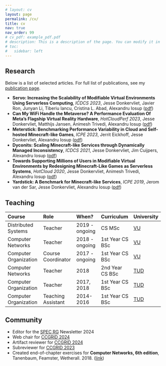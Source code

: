```yaml
---
# layout: cv
layout: page
permalink: /cv/
title: cv
nav: true
nav_order: 99
# cv_pdf: example_pdf.pdf
# description: This is a description of the page. You can modify it in '_pages/cv.md'. You can also change or remove the top pdf download button.
# toc:
#   sidebar: left
---
```


## Research

Below is a list of selected articles.
For full list of publications, see my [publication page](https://atlarge-research.com/jdonkervliet/).

- **Servo: Increasing the Scalability of Modifiable Virtual Environments Using Serverless Computing**, _ICDCS 2023_, Jesse Donkervliet, Javier Ron, Junyan Li, Tiberiu Iancu, Cristina L. Abad, Alexandru Iosup ([pdf](https://atlarge-research.com/pdfs/2023-donkervliet-icdcs-servo.pdf))
- **Can My WiFi Handle the Metaverse? A Performance Evaluation Of Meta’s Flagship Virtual Reality Hardware**, _HotCloudPerf 2023_, Jesse Donkervliet, Matthijs Jansen, Animesh Trivedi, Alexandru Iosup ([pdf](https://atlarge-research.com/pdfs/2023-jansen-measuringthemetaverse.pdf))
- **Meterstick: Benchmarking Performance Variability in Cloud and Self-hosted Minecraft-like Games**, _ICPE 2023_, Jerrit Eickhoff, Jesse Donkervliet, Alexandru Iosup ([pdf](https://atlarge-research.com/pdfs/2023-jeickhoff-Meterstick-ICPE2023.pdf))
- **Dyconits: Scaling Minecraft-like Services through Dynamically Managed Inconsistency**, _ICDCS 2021_, Jesse Donkervliet, Jim Cuijpers, Alexandru Iosup ([pdf](https://atlarge-research.com/pdfs/icdcs21-dyconit-paper.pdf))
- **Towards Supporting Millions of Users in Modifiable Virtual Environments by Redesigning Minecraft-Like Games as Serverless Systems**, _HotCloud 2020_, Jesse Donkervliet, Animesh Trivedi, Alexandru Iosup ([pdf](https://atlarge-research.com/pdfs/hotcloud20-paper-donkervliet.pdf))
- **Yardstick: A Benchmark for Minecraft-like Services**, _ICPE 2019_, Jerom van der Sar, Jesse Donkervliet, Alexandru Iosup ([pdf](https://atlarge-research.com/pdfs/jvdsar-yardstick-benchmark-icpe-2019.pdf))

## Teaching

| Course                | Role               | When?          | Curriculum      | University         |
| :-------------------- | :----------------- | :------------- | :-------------- | :----------------- |
| Distributed Systems   | Teacher            | 2019 - ongoing | CS MSc          | [VU][url-vu]       |
| Computer Networks     | Teacher            | 2018 - ongoing | 1st Year CS BSc | [VU][url-vu]       |
| Computer Organization | Course Coordinator | 2017 - ongoing | 1st Year CS BSc | [VU][url-vu]       |
| Computer Networks     | Teacher            | 2018           | 2nd Year CS BSc | [TUD][url-tudelft] |
| Computer Organization | Teacher            | 2017, 2018     | 1st Year CS BSc | [TUD][url-tudelft] |
| Computer Organization | Teaching Assistant | 2014-2016      | 1st Year CS BSc | [TUD][url-tudelft] |

## Community

- Editor for the [SPEC RG](https://research.spec.org/) Newsletter 2024
- Web chair for [CCGRID 2024](https://2024.ccgrid-conference.org/)
- Artifact reviewer for [CCGRID 2024](https://2024.ccgrid-conference.org/)
- Subreviewer for [CCGRID 2023](https://ccgrid2023.iisc.ac.in/)
- Created end-of-chapter exercises for **Computer Networks, 6th edition**, Tanenbaum, Feamster, Wetherall. 2018. ([link](https://computernetworksbook.com/))

[url-tudelft]: https://www.tudelft.nl/en/
[url-vu]: https://www.vu.nl/en/

